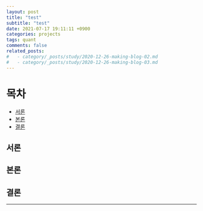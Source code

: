 ```yaml
---
layout: post
title: "test"
subtitle: "test"
date: 2021-07-17 19:11:11 +0900
categories: projects
tags: quant
comments: false
related_posts:
#   - category/_posts/study/2020-12-26-making-blog-02.md
#   - category/_posts/study/2020-12-26-making-blog-03.md
---
```


# 목차

- [서론](##서론)
- [본론](##본론)
- [결론](##결론)

## 서론

## 본론

## 결론

---

<!-- ![그림1](../../../../assets/img/study/githubpages/1.png){: width="400" height="400} -->
